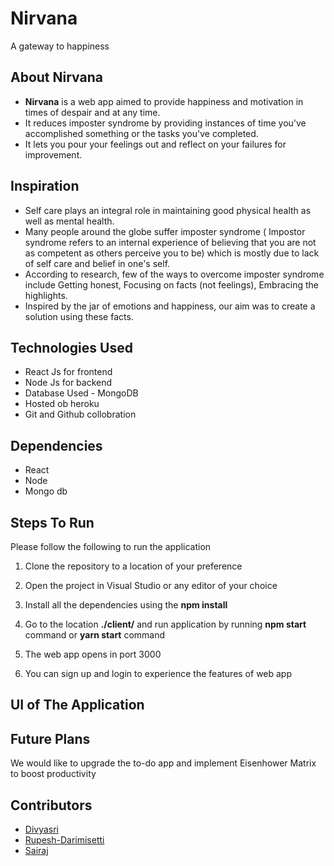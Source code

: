 # Nirvana

A gateway to happiness

## About Nirvana

- **Nirvana** is a web app aimed to provide happiness and motivation in times of despair and at any time.
- It reduces imposter syndrome by providing instances of time you've accomplished something or the tasks you've completed.
- It lets you pour your feelings out and reflect on your failures for improvement.

## Inspiration

- Self care plays an integral role in maintaining good physical health as well as mental health.
- Many people around the globe suffer imposter syndrome ( Impostor syndrome refers to an internal experience of believing that you are not as competent as others perceive you to be) which is mostly due to lack of self care and belief in one's self.
- According to research, few of the ways to overcome imposter syndrome include Getting honest, Focusing on facts (not feelings), Embracing the highlights.
- Inspired by the jar of emotions and happiness, our aim was to create a solution using these facts.

## Technologies Used

- React Js for frontend
- Node Js for backend
- Database Used - MongoDB
- Hosted ob heroku
- Git and Github collobration

## Dependencies

- React
- Node
- Mongo db

## Steps To Run

Please follow the following to run the application

1. Clone the repository to a location of your preference

2. Open the project in Visual Studio or any editor of your choice

3. Install all the dependencies using the **npm install**

4. Go to the location **./client/** and run application by running **npm start** command or **yarn start** command

5. The web app opens in port 3000 

6. You can sign up and login to experience the features of web app

## UI of The Application

## Future Plans

We would like to upgrade the to-do app and implement Eisenhower Matrix to boost productivity

## Contributors

- [Divyasri][divya]
- [Rupesh-Darimisetti][rupesh]
- [Sairaj][sairaj]

[divya]: https://github.com/irsayvid
[rupesh]: https://github.com/Rupesh-Darimisetti
[sairaj]: https://github.com/sairaj2119
